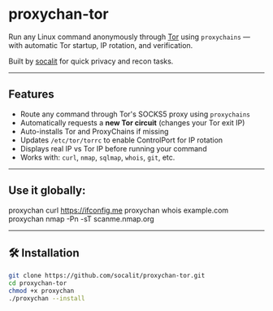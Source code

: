 # proxychan-tor

Run any Linux command anonymously through [Tor](https://www.torproject.org/) using `proxychains` — with automatic Tor startup, IP rotation, and verification.

Built by [socalit](https://github.com/socalit) for quick privacy and recon tasks.

---

## Features

- Route any command through Tor's SOCKS5 proxy using `proxychains`
- Automatically requests a **new Tor circuit** (changes your Tor exit IP)
- Auto-installs Tor and ProxyChains if missing
- Updates `/etc/tor/torrc` to enable ControlPort for IP rotation
- Displays real IP vs Tor IP before running your command
- Works with: `curl`, `nmap`, `sqlmap`, `whois`, `git`, etc.

---
## Use it globally:

proxychan curl https://ifconfig.me
proxychan whois example.com
proxychan nmap -Pn -sT scanme.nmap.org

---

## 🛠 Installation

```bash
git clone https://github.com/socalit/proxychan-tor.git
cd proxychan-tor
chmod +x proxychan
./proxychan --install
